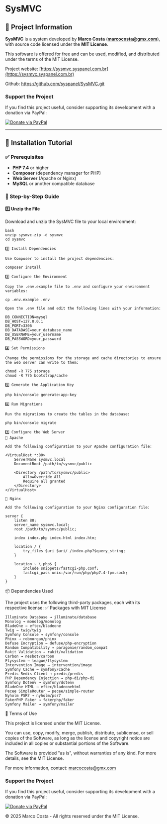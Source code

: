# SysMVC

## 📌 Project Information
**SysMVC** is a system developed by **Marco Costa** (**marcocosta@gmx.com**), with source code licensed under the **MIT License**.

This software is offered for free and can be used, modified, and distributed under the terms of the MIT License.

Project website: [https://sysmvc.syspanel.com.br](https://sysmvc.syspanel.com.br)

Github: https://github.com/syspanel/SysMVC.git

### Support the Project
If you find this project useful, consider supporting its development with a donation via PayPal:

[![Donate via PayPal](https://www.paypalobjects.com/en_US/i/btn/btn_donate_LG.gif)](https://www.paypal.com/donate/?business=marcocosta@gmx.com&currency_code=USD)

---

## 🚀 Installation Tutorial

### ✅ Prerequisites
- **PHP 7.4** or higher
- **Composer** (dependency manager for PHP)
- **Web Server** (Apache or Nginx)
- **MySQL** or another compatible database

### 🔧 Step-by-Step Guide

#### 1️⃣ Unzip the File
Download and unzip the SysMVC file to your local environment:

    bash
    unzip sysmvc.zip -d sysmvc
    cd sysmvc
    
    2️⃣ Install Dependencies
    
    Use Composer to install the project dependencies:
    
    composer install
    
    3️⃣ Configure the Environment
    
    Copy the .env.example file to .env and configure your environment variables:
    
    cp .env.example .env
    
    Open the .env file and edit the following lines with your information:
    
    DB_CONNECTION=mysql
    DB_HOST=127.0.0.1
    DB_PORT=3306
    DB_DATABASE=your_database_name
    DB_USERNAME=your_username
    DB_PASSWORD=your_password
    
    4️⃣ Set Permissions
    
    Change the permissions for the storage and cache directories to ensure the web server can write to them:
    
    chmod -R 775 storage
    chmod -R 775 bootstrap/cache
    
    5️⃣ Generate the Application Key
    
    php bin/console generate:app-key
    
    6️⃣ Run Migrations
    
    Run the migrations to create the tables in the database:
    
    php bin/console migrate
    
    7️⃣ Configure the Web Server
    📌 Apache
    
    Add the following configuration to your Apache configuration file:
    
    <VirtualHost *:80>
        ServerName sysmvc.local
        DocumentRoot /path/to/sysmvc/public
    
        <Directory /path/to/sysmvc/public>
            AllowOverride All
            Require all granted
        </Directory>
    </VirtualHost>
    
    📌 Nginx
    
    Add the following configuration to your Nginx configuration file:
    
    server {
        listen 80;
        server_name sysmvc.local;
        root /path/to/sysmvc/public;
    
        index index.php index.html index.htm;
    
        location / {
            try_files $uri $uri/ /index.php?$query_string;
        }
    
        location ~ \.php$ {
            include snippets/fastcgi-php.conf;
            fastcgi_pass unix:/var/run/php/php7.4-fpm.sock;
        }
    }

📦 Dependencies Used

The project uses the following third-party packages, each with its respective license:
✅ Packages with MIT License

    Illuminate Database → illuminate/database
    Monolog → monolog/monolog
    BladeOne → eftec/bladeone
    Twig → twig/twig
    Symfony Console → symfony/console
    Phinx → robmorgan/phinx
    Defuse Encryption → defuse/php-encryption
    Random Compatibility → paragonie/random_compat
    Rakit Validation → rakit/validation
    Carbon → nesbot/carbon
    Flysystem → league/flysystem
    Intervention Image → intervention/image
    Symfony Cache → symfony/cache
    Predis Redis Client → predis/predis
    PHP Dependency Injection → php-di/php-di
    Symfony Dotenv → symfony/dotenv
    BladeOne HTML → eftec/bladeonehtml
    Pecee SimpleRouter → pecee/simple-router
    Nyholm PSR7 → nyholm/psr7
    FakerPHP Faker → fakerphp/faker
    Symfony Mailer → symfony/mailer

📜 Terms of Use

This project is licensed under the MIT License.

You can use, copy, modify, merge, publish, distribute, sublicense, or sell copies of the Software, as long as the license and copyright notice are included in all copies or substantial portions of the Software.

The Software is provided "as is", without warranties of any kind. For more details, see the MIT License.

For more information, contact: marcocosta@gmx.com

### Support the Project
If you find this project useful, consider supporting its development with a donation via PayPal:

[![Donate via PayPal](https://www.paypalobjects.com/en_US/i/btn/btn_donate_LG.gif)](https://www.paypal.com/donate/?business=marcocosta@gmx.com&currency_code=USD)

© 2025 Marco Costa - All rights reserved under the MIT License.
